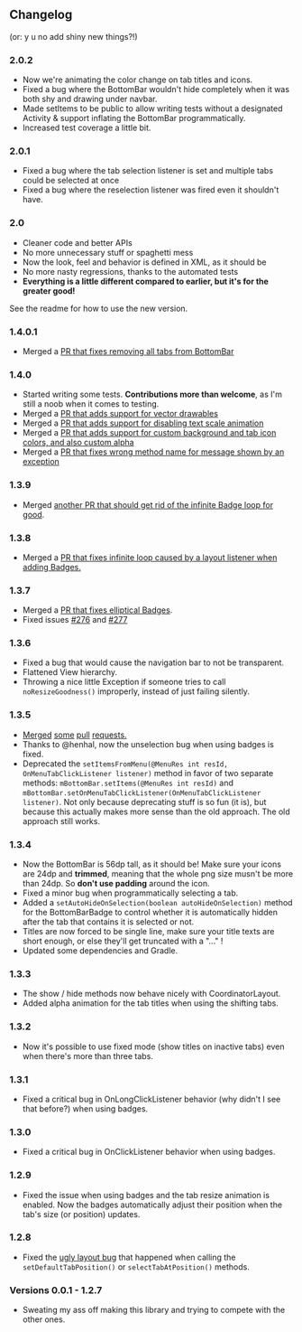 ## Changelog

(or: y u no add shiny new things?!)

### 2.0.2

* Now we're animating the color change on tab titles and icons.
* Fixed a bug where the BottomBar wouldn't hide completely when it was both shy and drawing under navbar.
* Made setItems to be public to allow writing tests without a designated Activity & support inflating the BottomBar programmatically.
* Increased test coverage a little bit.

### 2.0.1

* Fixed a bug where the tab selection listener is set and multiple tabs could be selected at once
* Fixed a bug where the reselection listener was fired even it shouldn't have.

### 2.0

* Cleaner code and better APIs
* No more unnecessary stuff or spaghetti mess
* Now the look, feel and behavior is defined in XML, as it should be
* No more nasty regressions, thanks to the automated tests
* **Everything is a little different compared to earlier, but it's for the greater good!**

See the readme for how to use the new version.

### 1.4.0.1

* Merged a [PR that fixes removing all tabs from BottomBar](https://github.com/roughike/BottomBar/pull/339)

### 1.4.0

* Started writing some tests. **Contributions more than welcome**, as I'm still a noob when it comes to testing.
* Merged a [PR that adds support for vector drawables](https://github.com/roughike/BottomBar/pull/280)
* Merged a [PR that adds support for disabling text scale animation](https://github.com/roughike/BottomBar/pull/298)
* Merged a [PR that adds support for custom background and tab icon colors, and also custom alpha](https://github.com/roughike/BottomBar/pull/302)
* Merged a [PR that fixes wrong method name for message shown by an exception](https://github.com/roughike/BottomBar/pull/320)

### 1.3.9

* Merged [another PR that should get rid of the infinite Badge loop for good](https://github.com/roughike/BottomBar/pull/289).

### 1.3.8

* Merged a [PR that fixes infinite loop caused by a layout listener when adding Badges.](https://github.com/roughike/BottomBar/pull/286)

### 1.3.7

* Merged a [PR that fixes elliptical Badges](https://github.com/roughike/BottomBar/pull/275).
* Fixed issues [#276](https://github.com/roughike/BottomBar/issues/276) and [#277](https://github.com/roughike/BottomBar/issues/277)

### 1.3.6

* Fixed a bug that would cause the navigation bar to not be transparent.
* Flattened View hierarchy.
* Throwing a nice little Exception if someone tries to call ```noResizeGoodness()``` improperly, instead of just failing silently.

### 1.3.5

* [Merged](https://github.com/roughike/BottomBar/pull/260) [some](https://github.com/roughike/BottomBar/pull/268) [pull](https://github.com/roughike/BottomBar/pull/269) [requests.](https://github.com/roughike/BottomBar/pull/271)
* Thanks to @henhal, now the unselection bug when using badges is fixed.
* Deprecated the ```setItemsFromMenu(@MenuRes int resId, OnMenuTabClickListener listener)``` method in favor of two separate methods: ```mBottomBar.setItems(@MenuRes int resId)``` and ```mBottomBar.setOnMenuTabClickListener(OnMenuTabClickListener listener)```. Not only because deprecating stuff is so fun (it is), but because this actually makes more sense than the old approach. The old approach still works.

### 1.3.4

* Now the BottomBar is 56dp tall, as it should be! Make sure your icons are 24dp and **trimmed**, meaning that the whole png size musn't be more than 24dp. So **don't use padding** around the icon.
* Fixed a minor bug when programmatically selecting a tab.
* Added a ```setAutoHideOnSelection(boolean autoHideOnSelection)``` method for the BottomBarBadge to control whether it is automatically hidden after the tab that contains it is selected or not. 
* Titles are now forced to be single line, make sure your title texts are short enough, or else they'll get truncated with a "..." !
* Updated some dependencies and Gradle.

### 1.3.3

* The show / hide methods now behave nicely with CoordinatorLayout.
* Added alpha animation for the tab titles when using the shifting tabs.

### 1.3.2

* Now it's possible to use fixed mode (show titles on inactive tabs) even when there's more than three tabs.

### 1.3.1

* Fixed a critical bug in OnLongClickListener behavior (why didn't I see that before?) when using badges.

### 1.3.0

* Fixed a critical bug in OnClickListener behavior when using badges.

### 1.2.9

* Fixed the issue when using badges and the tab resize animation is enabled. Now the badges automatically adjust their position when the tab's size (or position) updates.

### 1.2.8

* Fixed the [ugly layout bug](https://github.com/roughike/BottomBar/issues/126) that happened when calling the ```setDefaultTabPosition()``` or ```selectTabAtPosition()``` methods.

### Versions 0.0.1 - 1.2.7

* Sweating my ass off making this library and trying to compete with the other ones.

